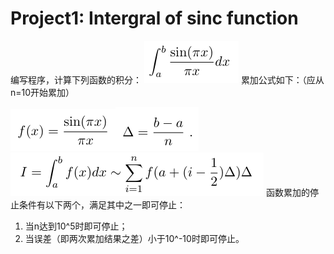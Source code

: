 # Project1: Intergral of sinc function
编写程序，计算下列函数的积分：
![399b4c15c3773e6b7fc7cc502e517ca4.png](../_resources/399b4c15c3773e6b7fc7cc502e517ca4.png)
累加公式如下：（应从n=10开始累加）

![c407536b4543d6c391a2558d5ddbce11.png](../_resources/c407536b4543d6c391a2558d5ddbce11.png)![18f27e3c897111566b635402a66501ce.png](../_resources/18f27e3c897111566b635402a66501ce.png)
![3c226711cefe411dc6d46f6541ee4e36.png](../_resources/3c226711cefe411dc6d46f6541ee4e36.png)
函数累加的停止条件有以下两个，满足其中之一即可停止：

1.  当n达到10^5时即可停止；
2.  当误差（即两次累加结果之差）小于10^-10时即可停止。